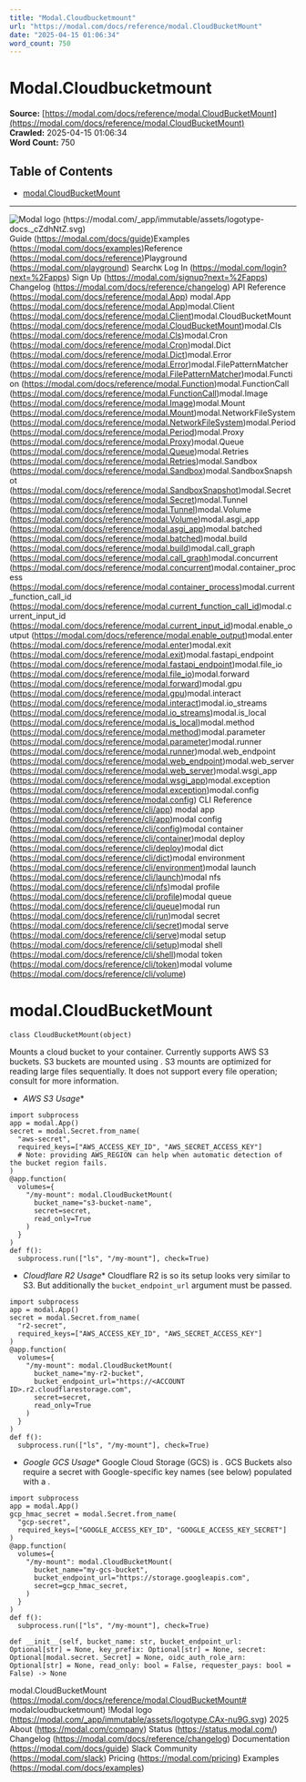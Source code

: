 ```yaml
---
title: "Modal.Cloudbucketmount"
url: "https://modal.com/docs/reference/modal.CloudBucketMount"
date: "2025-04-15 01:06:34"
word_count: 750
---
```


# Modal.Cloudbucketmount

**Source:** [https://modal.com/docs/reference/modal.CloudBucketMount](https://modal.com/docs/reference/modal.CloudBucketMount)  
**Crawled:** 2025-04-15 01:06:34  
**Word Count:** 750

## Table of Contents

- [modal.CloudBucketMount](#modalcloudbucketmount)

---

![Modal logo (https://modal.com/_app/immutable/assets/logotype-docs._cZdhNtZ.svg)](https://modal.com/docs)
Guide (https://modal.com/docs/guide)Examples (https://modal.com/docs/examples)Reference (https://modal.com/docs/reference)Playground (https://modal.com/playground)
Search`K`
Log In (https://modal.com/login?next=%2Fapps) Sign Up (https://modal.com/signup?next=%2Fapps)
Changelog (https://modal.com/docs/reference/changelog) API Reference (https://modal.com/docs/reference/modal.App) modal.App (https://modal.com/docs/reference/modal.App)modal.Client (https://modal.com/docs/reference/modal.Client)modal.CloudBucketMount (https://modal.com/docs/reference/modal.CloudBucketMount)modal.Cls (https://modal.com/docs/reference/modal.Cls)modal.Cron (https://modal.com/docs/reference/modal.Cron)modal.Dict (https://modal.com/docs/reference/modal.Dict)modal.Error (https://modal.com/docs/reference/modal.Error)modal.FilePatternMatcher (https://modal.com/docs/reference/modal.FilePatternMatcher)modal.Function (https://modal.com/docs/reference/modal.Function)modal.FunctionCall (https://modal.com/docs/reference/modal.FunctionCall)modal.Image (https://modal.com/docs/reference/modal.Image)modal.Mount (https://modal.com/docs/reference/modal.Mount)modal.NetworkFileSystem (https://modal.com/docs/reference/modal.NetworkFileSystem)modal.Period (https://modal.com/docs/reference/modal.Period)modal.Proxy (https://modal.com/docs/reference/modal.Proxy)modal.Queue (https://modal.com/docs/reference/modal.Queue)modal.Retries (https://modal.com/docs/reference/modal.Retries)modal.Sandbox (https://modal.com/docs/reference/modal.Sandbox)modal.SandboxSnapshot (https://modal.com/docs/reference/modal.SandboxSnapshot)modal.Secret (https://modal.com/docs/reference/modal.Secret)modal.Tunnel (https://modal.com/docs/reference/modal.Tunnel)modal.Volume (https://modal.com/docs/reference/modal.Volume)modal.asgi_app (https://modal.com/docs/reference/modal.asgi_app)modal.batched (https://modal.com/docs/reference/modal.batched)modal.build (https://modal.com/docs/reference/modal.build)modal.call_graph (https://modal.com/docs/reference/modal.call_graph)modal.concurrent (https://modal.com/docs/reference/modal.concurrent)modal.container_process (https://modal.com/docs/reference/modal.container_process)modal.current_function_call_id (https://modal.com/docs/reference/modal.current_function_call_id)modal.current_input_id (https://modal.com/docs/reference/modal.current_input_id)modal.enable_output (https://modal.com/docs/reference/modal.enable_output)modal.enter (https://modal.com/docs/reference/modal.enter)modal.exit (https://modal.com/docs/reference/modal.exit)modal.fastapi_endpoint (https://modal.com/docs/reference/modal.fastapi_endpoint)modal.file_io (https://modal.com/docs/reference/modal.file_io)modal.forward (https://modal.com/docs/reference/modal.forward)modal.gpu (https://modal.com/docs/reference/modal.gpu)modal.interact (https://modal.com/docs/reference/modal.interact)modal.io_streams (https://modal.com/docs/reference/modal.io_streams)modal.is_local (https://modal.com/docs/reference/modal.is_local)modal.method (https://modal.com/docs/reference/modal.method)modal.parameter (https://modal.com/docs/reference/modal.parameter)modal.runner (https://modal.com/docs/reference/modal.runner)modal.web_endpoint (https://modal.com/docs/reference/modal.web_endpoint)modal.web_server (https://modal.com/docs/reference/modal.web_server)modal.wsgi_app (https://modal.com/docs/reference/modal.wsgi_app)modal.exception (https://modal.com/docs/reference/modal.exception)modal.config (https://modal.com/docs/reference/modal.config) CLI Reference (https://modal.com/docs/reference/cli/app) modal app (https://modal.com/docs/reference/cli/app)modal config (https://modal.com/docs/reference/cli/config)modal container (https://modal.com/docs/reference/cli/container)modal deploy (https://modal.com/docs/reference/cli/deploy)modal dict (https://modal.com/docs/reference/cli/dict)modal environment (https://modal.com/docs/reference/cli/environment)modal launch (https://modal.com/docs/reference/cli/launch)modal nfs (https://modal.com/docs/reference/cli/nfs)modal profile (https://modal.com/docs/reference/cli/profile)modal queue (https://modal.com/docs/reference/cli/queue)modal run (https://modal.com/docs/reference/cli/run)modal secret (https://modal.com/docs/reference/cli/secret)modal serve (https://modal.com/docs/reference/cli/serve)modal setup (https://modal.com/docs/reference/cli/setup)modal shell (https://modal.com/docs/reference/cli/shell)modal token (https://modal.com/docs/reference/cli/token)modal volume (https://modal.com/docs/reference/cli/volume)
# modal.CloudBucketMount <a id="modalcloudbucketmount"></a>
```
class CloudBucketMount(object)
```
 Mounts a cloud bucket to your container. Currently supports AWS S3 buckets.
S3 buckets are mounted using . S3 mounts are optimized for reading large files sequentially. It does not support every file operation; consult for more information.
* *AWS S3 Usage**
```
import subprocess
app = modal.App()
secret = modal.Secret.from_name(
  "aws-secret",
  required_keys=["AWS_ACCESS_KEY_ID", "AWS_SECRET_ACCESS_KEY"]
  # Note: providing AWS_REGION can help when automatic detection of the bucket region fails.
)
@app.function(
  volumes={
    "/my-mount": modal.CloudBucketMount(
      bucket_name="s3-bucket-name",
      secret=secret,
      read_only=True
    )
  }
)
def f():
  subprocess.run(["ls", "/my-mount"], check=True)
```
 * *Cloudflare R2 Usage**
Cloudflare R2 is so its setup looks very similar to S3. But additionally the `bucket_endpoint_url` argument must be passed.
```
import subprocess
app = modal.App()
secret = modal.Secret.from_name(
  "r2-secret",
  required_keys=["AWS_ACCESS_KEY_ID", "AWS_SECRET_ACCESS_KEY"]
)
@app.function(
  volumes={
    "/my-mount": modal.CloudBucketMount(
      bucket_name="my-r2-bucket",
      bucket_endpoint_url="https://<ACCOUNT ID>.r2.cloudflarestorage.com",
      secret=secret,
      read_only=True
    )
  }
)
def f():
  subprocess.run(["ls", "/my-mount"], check=True)
```
 * *Google GCS Usage**
Google Cloud Storage (GCS) is . GCS Buckets also require a secret with Google-specific key names (see below) populated with a .
```
import subprocess
app = modal.App()
gcp_hmac_secret = modal.Secret.from_name(
  "gcp-secret",
  required_keys=["GOOGLE_ACCESS_KEY_ID", "GOOGLE_ACCESS_KEY_SECRET"]
)
@app.function(
  volumes={
    "/my-mount": modal.CloudBucketMount(
      bucket_name="my-gcs-bucket",
      bucket_endpoint_url="https://storage.googleapis.com",
      secret=gcp_hmac_secret,
    )
  }
)
def f():
  subprocess.run(["ls", "/my-mount"], check=True)
```
```
def __init__(self, bucket_name: str, bucket_endpoint_url: Optional[str] = None, key_prefix: Optional[str] = None, secret: Optional[modal.secret._Secret] = None, oidc_auth_role_arn: Optional[str] = None, read_only: bool = False, requester_pays: bool = False) -> None
```
 modal.CloudBucketMount (https://modal.com/docs/reference/modal.CloudBucketMount# modalcloudbucketmount)
!Modal logo (https://modal.com/_app/immutable/assets/logotype.CAx-nu9G.svg)  2025
About (https://modal.com/company) Status (https://status.modal.com/) Changelog (https://modal.com/docs/reference/changelog) Documentation (https://modal.com/docs/guide) Slack Community (https://modal.com/slack) Pricing (https://modal.com/pricing) Examples (https://modal.com/docs/examples)